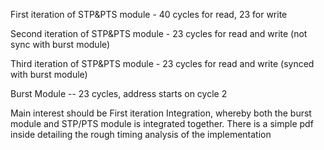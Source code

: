 First iteration of STP&PTS module - 40 cycles for read, 23 for write

Second iteration of STP&PTS module - 23 cycles for read and write (not sync with burst module)

Third iteration of STP&PTS module - 23 cycles for read and write (synced with burst module)

Burst Module -- 23 cycles, address starts on cycle 2

Main interest should be First iteration Integration, whereby both the burst module and STP/PTS module is integrated together. There is a simple pdf inside detailing the rough timing analysis of the implementation
